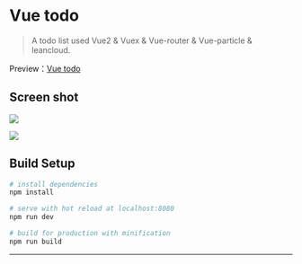 # Vue todo

> A todo list used Vue2 & Vuex & Vue-router & Vue-particle & leancloud.

Preview：[Vue todo](https://xiongamao.github.io/Vue-todolist-demo/dist/)

## Screen shot
![](http://ond8gcwbr.bkt.clouddn.com/17-10-8/52662567.jpg)

![](http://ond8gcwbr.bkt.clouddn.com/17-10-8/69440563.jpg)


## Build Setup

```bash
# install dependencies
npm install 

# serve with hot reload at localhost:8080
npm run dev

# build for production with minification
npm run build
```
------



